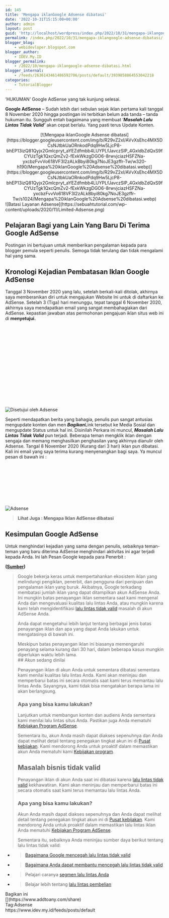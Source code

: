 ```yaml
---
id: 145
title: 'Mengapa iklanGoogle Adsense dibatasi'
date: '2022-10-31T15:15:00+00:00'
author: admin
layout: post
guid: 'http://localhost/wordpress/index.php/2022/10/31/mengapa-iklangoogle-adsense-dibatasi/'
permalink: /index.php/2022/10/31/mengapa-iklangoogle-adsense-dibatasi/
blogger_blog:
    - webidevloper.blogspot.com
blogger_author:
    - IDEV.My.ID
blogger_permalink:
    - /2022/10/mengapa-iklangoogle-adsense-dibatasi.html
blogger_internal:
    - /feeds/2636143461486592706/posts/default/3939858864553042218
categories:
    - TutorialBlogger
---
```


<div></div>‘HUKUMAN’ Google AdSense yang tak kunjung selesai.

**Google AdSense** – Sudah lebih dari sebulan sejak iklan pertama kali tanggal 8 November 2020 hingga postingan ini terbitkan belum ada tanda – tanda hukuman itu. Sungguh entah bagaimana yang membuat ‘***Masalah Lalu Lintas Tidak Valid’*** akan cepat berlalu. Yang pasti terus Update Konten.

<div style="clear: both; text-align: center;">[![Mengapa iklanGoogle Adsense dibatasi](https://blogger.googleusercontent.com/img/b/R29vZ2xl/AVvXsEhc4MX5DCsNJtbkUaORnkodPdq9Hw5LjcP8-bhEP13izQ81Qyjx2Gmlcpryt_aYEZdfmbb4LUYPLfJavczSlP_4GxldbZdQxS9fCYUzTgk1QxcQmZv2-fExkWkzgDGO6-8rwvjciazHSFZNa-yxcbzFvvVo618VF3l2zALkBbyi80kg7NoJE3gzffr-Tw/w320-h190/Mengapa%20iklanGoogle%20Adsense%20dibatasi.webp)](https://blogger.googleusercontent.com/img/b/R29vZ2xl/AVvXsEhc4MX5DCsNJtbkUaORnkodPdq9Hw5LjcP8-bhEP13izQ81Qyjx2Gmlcpryt_aYEZdfmbb4LUYPLfJavczSlP_4GxldbZdQxS9fCYUzTgk1QxcQmZv2-fExkWkzgDGO6-8rwvjciazHSFZNa-yxcbzFvvVo618VF3l2zALkBbyi80kg7NoJE3gzffr-Tw/s1024/Mengapa%20iklanGoogle%20Adsense%20dibatasi.webp)</div><noscript>![Batasi Layanan Adsense](https://sebuahtutorial.com/wp-content/uploads/2020/11/Limited-Adsense.png)</noscript>

## <span>Pelajaran Bagi yang Lain Yang Baru Di Terima Google AdSense</span>

Postingan ini bertujuan untuk memberikan pengalaman kepada para blogger pemula seperti penulis. Semoga tidak terulang dan tidak mengalami hal yang sama.

## <span>Kronologi Kejadian Pembatasan Iklan Google AdSense</span>

Tanggal 3 November 2020 yang lalu, setelah berkali-kali ditolak, akhirnya saya memberanikan diri untuk mengajukan Website Ini untuk di daftarkan ke AdSense. Setelah 3 (Tiga) hari menunggu, tepat tanggal 6 November 2020, akhirnya saya mendapatkan email yang sangat membahagiakan dari AdSense. kepastian jawaban atas permohonan pengajuan iklan situs web ini di **menyetujui.**

![Disetujui oleh Adsense](data:image/svg+xml,%3Csvg%20xmlns=%22http://www.w3.org/2000/svg%22%20width=%22792%22%20height=%22385%22%3E%3C/svg%3E)

<noscript>![Disetujui oleh Adsense](https://sebuahtutorial.com/wp-content/uploads/2020/11/Adsense-Aprove.png)</noscript>

Seperti mendapatkan berita yang bahagia, penulis pun sangat antusias mengupdate konten dan men ***Bagikan***Link tersebut ke Media Sosial dan mengupdate Status untuk hal ini. Disinilah Perkara ini muncul, ***Masalah Lalu Lintas Tidak Valid*** pun terjadi. Beberapa teman mengklik iklan dengan sengaja dan memang menghasilkan penghasilan yang akhirnya dianulir oleh Adsense. Tangal 8 November 2020 (Kurang dari 3 hari) iklan pun dibatasi. Kali ini email yang saya terima kurang menyenangkan bagi saya. Ya muncul pesan di bawah ini :

![Adsense](data:image/svg+xml,%3Csvg%20xmlns=%22http://www.w3.org/2000/svg%22%20width=%22300%22%20height=%22119%22%3E%3C/svg%3E)

<noscript>![Adsense](https://sebuahtutorial.com/wp-content/uploads/2020/11/Adsense-e1607331782755.png)</noscript>

> **Lihat Juga : Mengapa Iklan AdSense dibatasi**

## <span>**Kesimpulan** Google AdSense</span>

Untuk menghindari kejadian yang sama dengan penulis, sebaiknya teman-teman yang baru diterima AdSense menghindari aktivitas ini agar terjadi kepada Anda. Ini lah Pesan Google kepada para Penerbit :

**([Sumber](https://support.google.com/adsense/answer/9437976?hl=en))**

> Google bekerja keras untuk mempertahankan ekosistem iklan yang melindungi pengiklan, penerbit, dan pengguna dari penipuan dan pengalaman iklan yang buruk. Akibatnya, Google terkadang membatasi jumlah iklan yang dapat ditampilkan akun AdSense Anda. Ini mungkin batas penayangan iklan sementara saat kami mengenal Anda dan mengevaluasi kualitas lalu lintas Anda, atau mungkin karena kami telah mengidentifikasi [lalu lintas tidak valid](https://support.google.com/adsense/answer/16737) masalah di akun AdSense Anda.
> 
> Anda dapat mengetahui lebih lanjut tentang berbagai jenis batas penayangan iklan dan apa yang dapat Anda lakukan untuk mengatasinya di bawah ini.
> 
> <div>Meskipun batas penayangan iklan ini biasanya memengaruhi penayang selama kurang dari 30 hari, dalam beberapa kasus mungkin diperlukan waktu lebih lama.</div>## <span><a></a>Akun sedang dinilai</span>
> 
> Penayangan iklan di akun Anda untuk sementara dibatasi sementara kami menilai kualitas lalu lintas Anda. Kami akan meninjau dan memperbarui batas ini secara otomatis saat kami terus memantau lalu lintas Anda. Sayangnya, kami tidak bisa mengatakan berapa lama ini akan berlangsung.
> 
> ### <span>Apa yang bisa kamu lakukan?</span>
> 
> Lanjutkan untuk membangun konten dan audiens Anda sementara kami menilai lalu lintas situs Anda. Pastikan juga Anda mematuhi [Kebijakan Program AdSense](https://support.google.com/adsense/answer/48182).
> 
> Sementara itu, akun Anda masih dapat diakses sepenuhnya dan Anda dapat melihat detail tentang penegakan tingkat akun ini di [Pusat kebijakan](https://www.google.com/adsense/new/policy-center). Kami mendorong Anda untuk proaktif dalam memastikan akun Anda mematuhi kami [Kebijakan program](https://support.google.com/adsense/answer/48182).
> 
> ## <span><a></a>Masalah bisnis tidak valid</span>
> 
> Penayangan iklan di akun Anda saat ini dibatasi karena [lalu lintas tidak valid](https://support.google.com/adsense/answer/16737) kekhawatiran. Kami akan meninjau dan memperbarui batas ini secara otomatis saat kami terus memantau lalu lintas Anda.
> 
> ### <span>Apa yang bisa kamu lakukan?</span>
> 
> Akun Anda masih dapat diakses sepenuhnya dan Anda dapat melihat detail tentang penegakan tingkat akun ini di [Pusat kebijakan](https://www.google.com/adsense/new/policy-center). Kami mendorong Anda untuk proaktif dalam memastikan lalu lintas iklan Anda mematuhi [Kebijakan Program AdSense](https://support.google.com/adsense/answer/48182).
> 
> Sementara itu, sebaiknya Anda meninjau sumber daya berikut tentang lalu lintas tidak valid:

- > [Bagaimana Google mencegah lalu lintas tidak valid](https://support.google.com/adsense/answer/1348752)
- > [Bagaimana Anda dapat membantu mencegah lalu lintas tidak valid](https://support.google.com/adsense/answer/1112983)
- > Pelajari caranya [segmen lalu lintas Anda](https://support.google.com/adsense/answer/2583698)
- > Belajar lebih tentang [lalu lintas pembelian](https://support.google.com/adsense/answer/1348722)

<div><div>Bagikan ini</div><div data-a2a-title="Google Adsense Oh …. Google Adsense" data-a2a-url="https://sebuahtutorial.com/google-adsense/">[](https://www.addtoany.com/share)</div></div><div><span>Tag:</span>Adsense</div><div>https://www.idev.my.id/feeds/posts/default</div>
